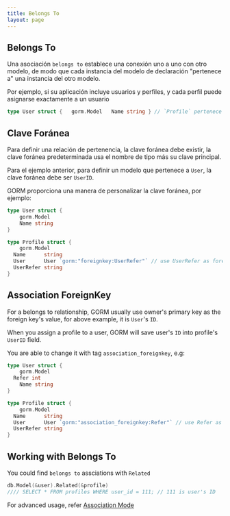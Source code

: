 ```yaml
---
title: Belongs To
layout: page
---
```

## Belongs To

Una asociación `belongs to` establece una conexión uno a uno con otro modelo, de modo que cada instancia del modelo de declaración "pertenece a" una instancia del otro modelo.

Por ejemplo, si su aplicación incluye usuarios y perfiles, y cada perfil puede asignarse exactamente a un usuario

```go
type User struct {   gorm.Model   Name string } // `Profile` pertenece a `User`, `UserID` es la clave foránea type Profile struct {   gorm.Model   UserID int   User User   Name string }
```

## Clave Foránea

Para definir una relación de pertenencia, la clave foránea debe existir, la clave foránea predeterminada usa el nombre de tipo más su clave principal.

Para el ejemplo anterior, para definir un modelo que pertenece a `User`, la clave foránea debe ser `UserID`.

GORM proporciona una manera de personalizar la clave foránea, por ejemplo:

```go
type User struct {
    gorm.Model
    Name string
}

type Profile struct {
    gorm.Model
  Name      string
  User      User `gorm:"foreignkey:UserRefer"` // use UserRefer as foreign key
  UserRefer string
}
```

## Association ForeignKey

For a belongs to relationship, GORM usually use owner's primary key as the foreign key's value, for above example, it is `User`'s `ID`.

When you assign a profile to a user, GORM will save user's `ID` into profile's `UserID` field.

You are able to change it with tag `association_foreignkey`, e.g:

```go
type User struct {
    gorm.Model
  Refer int
    Name string
}

type Profile struct {
    gorm.Model
  Name      string
  User      User `gorm:"association_foreignkey:Refer"` // use Refer as association foreign key
  UserRefer string
}
```

## Working with Belongs To

You could find `belongs to` assciations with `Related`

```go
db.Model(&user).Related(&profile)
//// SELECT * FROM profiles WHERE user_id = 111; // 111 is user's ID
```

For advanced usage, refer [Association Mode](/docs/associations.html#Association-Mode)